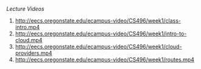 *Lecture Videos*
1. http://eecs.oregonstate.edu/ecampus-video/CS496/week1/class-intro.mp4
2. http://eecs.oregonstate.edu/ecampus-video/CS496/week1/intro-to-cloud.mp4
3. http://eecs.oregonstate.edu/ecampus-video/CS496/week1/cloud-providers.mp4
4. http://eecs.oregonstate.edu/ecampus-video/CS496/week1/routes.mp4

